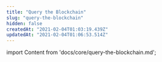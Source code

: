 ```yaml
---
title: "Query the Blockchain"
slug: "query-the-blockchain"
hidden: false
createdAt: "2021-02-04T01:03:19.439Z"
updatedAt: "2021-02-04T01:06:53.514Z"
---
```

import Content from 'docs/core/query-the-blockchain.md';

<Content />